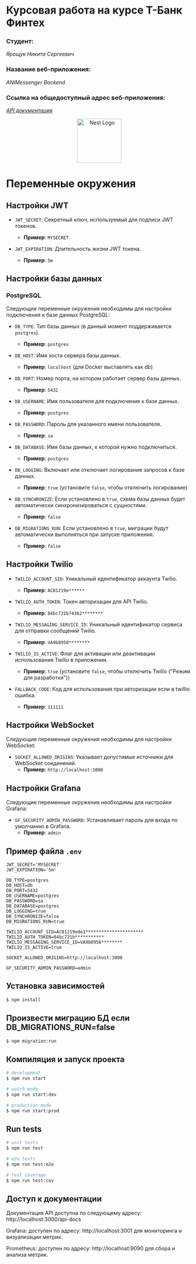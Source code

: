 # Курсовая работа на курсе Т-Банк Финтех

### Студент:  
*Ярощук Никита Сергеевич*

### Название веб-приложения:  
*ANIMessenger Backend*

### Ссылка на общедоступный адрес веб-приложения:  
[*API документация*](http://130.193.56.129/api-docs)

<p align="center">
  <a href="http://nestjs.com/" target="blank"><img src="https://nestjs.com/img/logo-small.svg" width="120" alt="Nest Logo" /></a>
</p>

# Переменные окружения

## Настройки JWT

- `JWT_SECRET`: Секретный ключ, используемый для подписи JWT токенов.
  - **Пример**: `MYSECRET`

- `JWT_EXPIRATION`: Длительность жизни JWT токена.
  - **Пример**: `5m`

## Настройки базы данных

### PostgreSQL

Следующие переменные окружения необходимы для настройки подключения к базе данных PostgreSQL:

- `DB_TYPE`: Тип базы данных (в данный момент поддерживается `postgres`).
  - **Пример**: `postgres`
  
- `DB_HOST`: Имя хоста сервера базы данных.
  - **Пример**: `localhost` (для Docker выставлять как db)
  
- `DB_PORT`: Номер порта, на котором работает сервер базы данных.
  - **Пример**: `5432`
  
- `DB_USERNAME`: Имя пользователя для подключения к базе данных.
  - **Пример**: `postgres`
  
- `DB_PASSWORD`: Пароль для указанного имени пользователя.
  - **Пример**: `sa`
  
- `DB_DATABASE`: Имя базы данных, к которой нужно подключиться.
  - **Пример**: `postgres`
  
- `DB_LOGGING`: Включает или отключает логирование запросов к базе данных.
  - **Пример**: `true` (установите `false`, чтобы отключить логирование)
  
- `DB_SYNCHRONIZE`: Если установлено в `true`, схема базы данных будет автоматически синхронизироваться с сущностями.
  - **Пример**: `false`
  
- `DB_MIGRATIONS_RUN`: Если установлено в `true`, миграции будут автоматически выполняться при запуске приложения.
  - **Пример**: `false`

## Настройки Twilio

- `TWILIO_ACCOUNT_SID`: Уникальный идентификатор аккаунта Twilio.
  - **Пример**: `AC81219e******`
  
- `TWILIO_AUTH_TOKEN`: Токен авторизации для API Twilio.
  - **Пример**: `84bc721b74362********`
  
- `TWILIO_MESSAGING_SERVICE_ID`: Уникальный идентификатор сервиса для отправки сообщений Twilio.
  - **Пример**: `VA9b8958********`
  
- `TWILIO_IS_ACTIVE`: Флаг для активации или деактивации использования Twilio в приложении.
  - **Пример**: `true` (установите `false`, чтобы отключить Twilio ("Режим для разработки"))
  
- `FALLBACK_CODE`: Код для использования при авторизации если в twillio ошибка.
  - **Пример**: `111111`

## Настройки WebSocket

Следующие переменные окружения необходимы для настройки WebSocket:

- `SOCKET_ALLOWED_ORIGINS`: Указывает допустимые источники для WebSocket соединений.
  - **Пример**: `http://localhost:3000`

## Настройки Grafana

Следующие переменные окружения необходимы для настройки Grafana:

- `GF_SECURITY_ADMIN_PASSWORD`: Устанавливает пароль для входа по умолчанию в Grafana.
  - **Пример**: `admin`
  
## Пример файла `.env`

```plaintext
JWT_SECRET='MYSECRET'
JWT_EXPIRATION='5m'

DB_TYPE=postgres
DB_HOST=db
DB_PORT=5432
DB_USERNAME=postgres
DB_PASSWORD=sa
DB_DATABASE=postgres
DB_LOGGING=true
DB_SYNCHRONIZE=false
DB_MIGRATIONS_RUN=true

TWILIO_ACCOUNT_SID=AC81219ede1**********************
TWILIO_AUTH_TOKEN=84bc721b***********
TWILIO_MESSAGING_SERVICE_ID=VA9b8958********
TWILIO_IS_ACTIVE=true

SOCKET_ALLOWED_ORIGINS=http://localhost:3000

GF_SECURITY_ADMIN_PASSWORD=admin
```

## Установка зависимостей

```bash
$ npm install
```

## Произвести миграцию БД если DB_MIGRATIONS_RUN=false

```bash
$ npm migration:run
```

## Компиляция и запуск проекта 

```bash
# development
$ npm run start

# watch mode
$ npm run start:dev

# production mode
$ npm run start:prod
```

## Run tests

```bash
# unit tests
$ npm run test

# e2e tests
$ npm run test:e2e

# test coverage
$ npm run test:cov
```

## Доступ к документации

Документация API доступна по следующему адресу: http://localhost:3000/api-docs

Grafana: доступен по адресу: http://localhost:3001 для мониторинга и визуализации метрик.

Prometheus: доступен по адресу: http://localhost:9090 для сбора и анализа метрик.